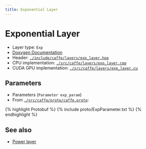 ```yaml
---
title: Exponential Layer
---
```


# Exponential Layer

* Layer type: `Exp`
* [Doxygen Documentation](http://caffe.berkeleyvision.org/doxygen/classcaffe_1_1ExpLayer.md)
* Header: [`./include/caffe/layers/exp_layer.hpp`](https://github.com/BVLC/caffe/blob/master/include/caffe/layers/exp_layer.hpp)
* CPU implementation: [`./src/caffe/layers/exp_layer.cpp`](https://github.com/BVLC/caffe/blob/master/src/caffe/layers/exp_layer.cpp)
* CUDA GPU implementation: [`./src/caffe/layers/exp_layer.cu`](https://github.com/BVLC/caffe/blob/master/src/caffe/layers/exp_layer.cu)

## Parameters

* Parameters (`Parameter exp_param`)
* From [`./src/caffe/proto/caffe.proto`](https://github.com/BVLC/caffe/blob/master/src/caffe/proto/caffe.proto):

{% highlight Protobuf %}
{% include proto/ExpParameter.txt %}
{% endhighlight %}

## See also

* [Power layer](power.md)

